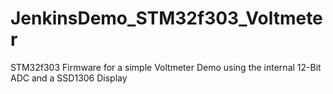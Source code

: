 # JenkinsDemo_STM32f303_Voltmeter
STM32f303 Firmware for a simple Voltmeter Demo using the internal 12-Bit ADC and a SSD1306 Display
